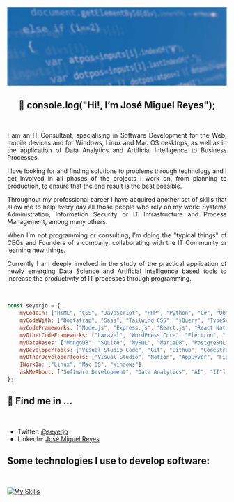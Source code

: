 <img src="./assets/github-profile-banner.jpg" />

<h2 align="center">
    👋 console.log("Hi!, I’m José Miguel Reyes");
</h2>

<br/>

<p align="justify">
I am an IT Consultant, specialising in Software Development for the Web, mobile devices and for Windows, Linux and Mac OS desktops, as well as in the application of Data Analytics and Artificial Intelligence to Business Processes.
</p>

<p align="justify">
I love looking for and finding solutions to problems through technology and I get involved in all phases of the projects I work on, from planning to production, to ensure that the end result is the best possible.
</p>

<p align="justify">
Throughout my professional career I have acquired another set of skills that allow me to help every day all those people who rely on my work: Systems Administration, Information Security or IT Infrastructure and Process Management, among many others.
</p>

<p align="justify">
When I'm not programming or consulting, I'm doing the "typical things" of CEOs and Founders of a company, collaborating with the IT Community or learning new things.
</p>

<p align="justify">
Currently I am deeply involved in the study of the practical application of newly emerging Data Science and Artificial Intelligence based tools to increase the productivity of IT processes through programming.
</p>

<br/>

```javascript
const seyerjo = {
    myCodeIn: ["HTML", "CSS", "JavaScript", "PHP", "Python", "C#", "Object Pascal"],
    myCodeWith: ["Bootstrap", "Sass", "Tailwind CSS", "jQuery", "TypeScript"],
    myCodeFrameworks: ["Node.js", "Express.js", "React.js", "React Native"],
    myOtherCodeFrameworks: ["Laravel", "WordPress Core", "Electron", ".Net"],
    myDataBases: ["MongoDB", "SQLite", "MySQL", "MariaDB", "PostgreSQL", "SQL Server"],
    myDeveloperTools: ["Visual Studio Code", "Git", "Github", "CodeStream", "Android Studio"],
    myOtherDeveloperTools: ["Visual Studio", "Notion", "AppGyver", "Figma", "RAD Studio"],
    IWorkIn: ["Linux", "Mac OS", "Windows"],
    askMeAbout: ["Software Development", "Data Analytics", "AI", "IT"],
};
```

## 📲 Find me in ...

<br/>

-   Twitter: [@seyerjo](https://twitter.com/seyerjo "@seyerjo")
-   LinkedIn: [José Miguel Reyes](https://www.linkedin.com/in/josem-reyes "José Miguel Reyes")

## Some technologies I use to develop software:

<br/>

[![My Skills](https://skills.thijs.gg/icons?i=html,css,js,php,python,cs,bootstrap,sass,tailwind,jquery,ts,jest,vite,styledcomponents,emotion,redux,wordpress,nodejs,expressjs,nextjs,react,angular,babel,astro,django,flutter,graphql,webpack,laravel,symfony,electron,dotnet,mongodb,sqlite,mysql,postgres,firebase,vscode,git,github,githubactions,figma,visualstudio,md,androidstudio,linux,bash,powershell,aws,azure,docker,cloudflare,godot,unity)]()
